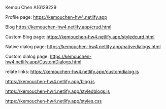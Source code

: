 Kemou Chen 
A16129229

Profile page: https://kemouchen-hw4.netlify.app

Blog https://kemouchen-hw4.netlify.app/crud.html

Custom Blog page: https://kemouchen-hw4.netlify.app/styledcurd.html


Native dialog page: https://kemouchen-hw4.netlify.app/nativedialogs.html

Custom dialog page: https://kemouchen-hw4.netlify.app/CustomDialogs.html

relate links:
https://kemouchen-hw4.netlify.app/customdialog.js

https://kemouchen-hw4.netlify.app/blog.js

https://kemouchen-hw4.netlify.app/styledblogs.js

https://kemouchen-hw4.netlify.app/styles.css